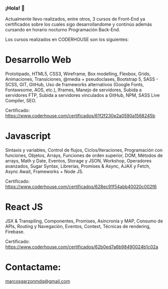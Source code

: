 ### ¡Hola! 👋

Actualmente llevo realizados, entre otros, 3 cursos de Front-End ya certificados sobre los cuales sigo desarrollandome y continúo además cursando en horario nocturno Programación Back-End.

Los cursos realizados en CODERHOUSE son los siguientes:

# Desarrollo Web

Prototipado, HTML5, CSS3, Wireframe, Box modelling, Flexbox, Grids, Animaciones, Transiciones, @media + pseudoclases, Bootstrap 5, SASS - SCSS, GIT, GitHub, Uso de frameworks alternativos (Google Fonts, Fontawsome, AOS, etc.), Iframes, Manejo de servidores, Subida a servidores FTP, Subida a servidores vinculados a GitHub, NPM, SASS Live Compiler, SEO.

Certificado:
https://www.coderhouse.com/certificados/61f2f230e2a0590a1568245b

# Javascript
Sintaxis y variables, Control de flujos, Ciclos/Iteraciones, Programación con funciones, Objetos, Arrays, Funciones de orden superior, DOM, Métodos de arrays, Math y Date, Eventos, Storage y JSON, Workshop, Operadores avanzados, Sugar Syntax, Librerías, Promises & Async, AJAX y Fetch, Async Await, Frameworks + Node JS.

Certificado:
https://www.coderhouse.com/certificados/628ec91f54abb40020c002f6

# React JS

JSX & Transpiling, Componentes, Promises, Asincronía y MAP, Consumo de APIs, Routing y Navegación, Eventos, Context, Técnicas de rendering, Firebase.

Certificado:
https://www.coderhouse.com/certificados/62b0ed7a6b98490024b1c02a

# Contactame:
marcosgarzonmdq@gmail.com
<!--
**marcosgarzon/marcosgarzon** is a ✨ _special_ ✨ repository because its `README.md` (this file) appears on your GitHub profile.

Here are some ideas to get you started:

- 🔭 I’m currently working on ...
- 🌱 I’m currently learning ...
- 👯 I’m looking to collaborate on ...
- 🤔 I’m looking for help with ...
- 💬 Ask me about ...
- 📫 How to reach me: ...
- 😄 Pronouns: ...
- ⚡ Fun fact: ...
-->
